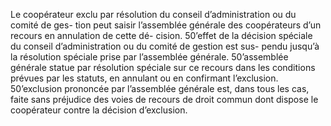 Le coopérateur exclu par résolution du conseil d’administration ou du comité de ges- tion peut saisir l’assemblée générale des coopérateurs d’un recours en annulation de cette dé- cision.
50’effet de la décision spéciale du conseil d’administration ou du comité de gestion est sus- pendu jusqu’à la résolution spéciale prise par l’assemblée générale.
50’assemblée générale statue par résolution spéciale sur ce recours dans les conditions prévues par les statuts, en annulant ou en confirmant l’exclusion.
50’exclusion prononcée par l’assemblée générale est, dans tous les cas, faite sans préjudice des voies de recours de droit commun dont dispose le coopérateur contre la décision d’exclusion.